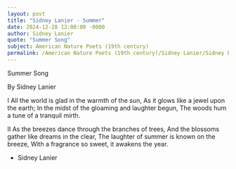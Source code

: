```yaml
---
layout: post
title: "Sidney Lanier - Summer"
date: 2024-12-28 12:00:00 -0000
author: Sidney Lanier
quote: "Summer Song"
subject: American Nature Poets (19th century)
permalink: /American Nature Poets (19th century)/Sidney Lanier/Sidney Lanier - Summer
---
```


Summer Song

By Sidney Lanier

I
All the world is glad in the warmth of the sun,
      As it glows like a jewel upon the earth;
In the midst of the gloaming and laughter begun,
      The woods hum a tune of a tranquil mirth.

II
As the breezes dance through the branches of trees,
      And the blossoms gather like dreams in the clear,
The laughter of summer is known on the breeze,
      With a fragrance so sweet, it awakens the year.

- Sidney Lanier
